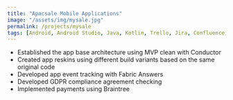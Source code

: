 ```yaml
---
title: "Apacsale Mobile Applications"
image: "/assets/img/mysale.jpg"
permalink: /projects/mysale
tags: [Android, Android Studio, Java, Kotlin, Trello, Jira, Confluence, Amazon S3, Firebase, Fabric]
---
```


- Established the app base architecture using MVP clean with Conductor
- Created app reskins using different build variants based on the same original code
- Developed app event tracking with Fabric Answers
- Developed GDPR compliance agreement checking
- Implemented payments using Braintree
